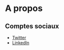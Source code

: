 <!--
# Header 1
## Header 2
### Header 3

- Bulleted
- List

1. Numbered
2. List

**Bold** and _Italic_ and `Code` text

[Link](url) and ![Image](src)

-->

# A propos

## Comptes sociaux

- [Twitter](https://twitter.com/jfverville)
- [LinkedIn](https://www.linkedin.com/in/jeanfrancoisverville/)
